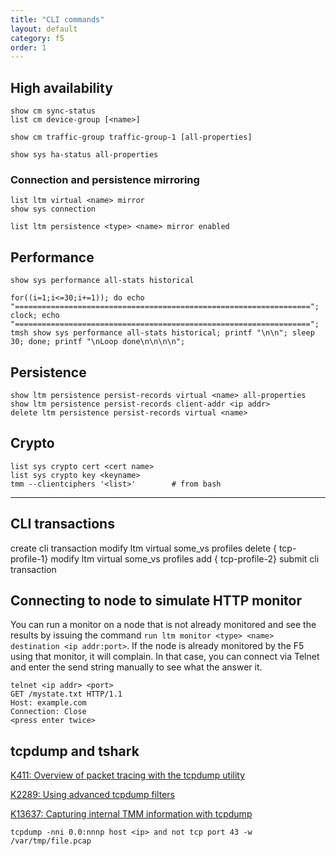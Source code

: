 ```yaml
---
title: "CLI commands"
layout: default
category: f5
order: 1
---
```


## High availability

    show cm sync-status
    list cm device-group [<name>]

    show cm traffic-group traffic-group-1 [all-properties]

    show sys ha-status all-properties

### Connection and persistence mirroring
    
    list ltm virtual <name> mirror
    show sys connection

    list ltm persistence <type> <name> mirror enabled

## Performance

    show sys performance all-stats historical
    
    for((i=1;i<=30;i+=1)); do echo "=================================================================="; clock; echo "=================================================================="; tmsh show sys performance all-stats historical; printf "\n\n"; sleep 30; done; printf "\nLoop done\n\n\n\n";

## Persistence

    show ltm persistence persist-records virtual <name> all-properties
    show ltm persistence persist-records client-addr <ip addr>
    delete ltm persistence persist-records virtual <name>

## Crypto

    list sys crypto cert <cert name>
    list sys crypto key <keyname>
    tmm --clientciphers '<list>'        # from bash

***

## CLI transactions

create cli transaction
modify ltm virtual some_vs profiles delete { tcp-profile-1}
modify ltm virtual some_vs profiles add { tcp-profile-2}
submit cli transaction

## Connecting to node to simulate HTTP monitor
You can run a monitor on a node that is not already monitored and see the results by issuing the command `run ltm monitor <type> <name> destination <ip addr:port>`. If the node is already monitored by the F5 using that monitor, it will complain. In that case, you can connect via Telnet and enter the send string manually to see what the answer it.

    telnet <ip addr> <port>
    GET /mystate.txt HTTP/1.1
    Host: example.com
    Connection: Close
    <press enter twice>

## tcpdump and tshark
[K411: Overview of packet tracing with the tcpdump utility](https://support.f5.com/csp/article/K411)

[K2289: Using advanced tcpdump filters](https://support.f5.com/csp/article/K2289)

[K13637: Capturing internal TMM information with tcpdump](https://support.f5.com/csp/article/K13637)

    tcpdump -nni 0.0:nnnp host <ip> and not tcp port 43 -w /var/tmp/file.pcap
